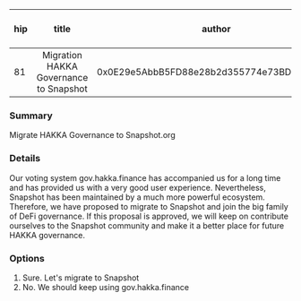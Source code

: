 | hip | title | author | created | duration | Snapshot Block Number |
|----------|:----------:|:----------:|:----------:|:----------:|:----------:|
| 81 | Migration HAKKA Governance to Snapshot  | 0x0E29e5AbbB5FD88e28b2d355774e73BD47dE3bcd | 2021-04-13 13:00 | 1 | 12232365 |


### Summary
Migrate HAKKA Governance to Snapshot.org

### Details

Our voting system gov.hakka.finance has accompanied us for a long time and has provided us with a very good user experience. Nevertheless, Snapshot has been maintained by a much more powerful ecosystem. Therefore, we have proposed to migrate to Snapshot and join the big family of DeFi governance. If this proposal is approved, we will keep on contribute ourselves to the Snapshot community and make it a better place for future HAKKA governance.

### Options
1. Sure. Let's migrate to Snapshot
2. No. We should keep using gov.hakka.finance
